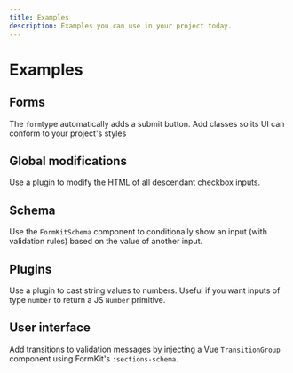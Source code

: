 ```yaml
---
title: Examples
description: Examples you can use in your project today.
---
```


# Examples

## Forms

<ExampleCard
  href="https://formkit.link/012a9d91d7ddfc29400fb38297e220d7"
  title="Add classes to the FormKit-provided submit button">
    The <code>form</code>type automatically adds a submit button. Add classes so its UI can conform to your project's styles
</ExampleCard>

## Global modifications

<ExampleCard
  href="https://formkit.link/17071b70d7a6f8f1a1720a36f37652cf"
  title="Remove the inner wrapper on all checkboxes">
    Use a plugin to modify the HTML of all descendant checkbox inputs.
</ExampleCard>

## Schema

<ExampleCard
  href="https://formkit.link/004bb4689e29ff2d9caedf884171affe"
  title="Conditionally show input based on value of another input">
    Use the <code>FormKitSchema</code> component to conditionally show an input (with validation rules) based on the value of another input.
</ExampleCard>

## Plugins
<ExampleCard
  href="https://formkit.link/65ccc2d278832743796f8e1337148954"
  title="Make number inputs return number values">
    Use a plugin to cast string values to numbers. Useful if you want inputs of type <code>number</code> to return a JS <code>Number</code> primitive.
</ExampleCard>

## User interface
<ExampleCard
  href="https://formkit.link/7bfec79f1a5dc009b079e4b4823e92df"
  title="Add transitions to validation messages">
    Add transitions to validation messages by injecting a Vue <code>TransitionGroup</code> component using FormKit's <code>:sections-schema</code>. 
</ExampleCard>



